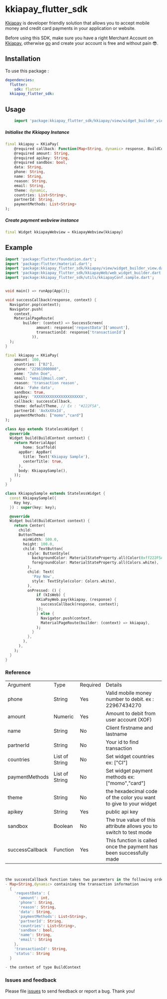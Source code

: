 # kkiapay_flutter_sdk

[Kkiapay](https://kkiapay.me) is developer friendly solution that allows you to accept mobile money and credit card payments
in your application or website.

Before using this SDK, make sure you have a right Merchant Account on [Kkiapay](https://kkiapay.me), otherwise [go](https://kkiapay.me)
and create your account is free and without pain :sunglasses:.

## Installation

To use this package :

```yaml
dependencies:
  flutter:
    sdk: flutter
  kkiapay_flutter_sdk:
```

## Usage

```dart
    import 'package:kkiapay_flutter_sdk/kkiapay/view/widget_builder_view.dart';
```

##### Initialise the Kkiapay Instance

```dart
final kkiapay = KKiaPay(
    @required callback: Function(Map<String, dynamic> response, BuildContext context),
    @required amount: String,
    @required apikey: String,
    @required sandbox: bool,
    data: String,
    phone: String,
    name: String,
    reason: String,
    email: String,
    theme: dynamic,
    countries: List<String>,
    partnerId: String,
    paymentMethods: List<String>
);

```

##### Create payment webview instance

```dart
final Widget kkiapayWebview = KkiapayWebview(kkiapay)
```

## Example

```dart
import 'package:flutter/foundation.dart';
import 'package:flutter/material.dart';
import 'package:kkiapay_flutter_sdk/kkiapay/view/widget_builder_view.dart';
import 'package:kkiapay_flutter_sdk/kkiapayWeb/web_widget_builder.dart';
import 'package:kkiapay_flutter_sdk/utils/kkiapayConf.sample.dart';


void main() => runApp(App());

void successCallback(response, context) {
  Navigator.pop(context);
  Navigator.push(
    context,
    MaterialPageRoute(
        builder: (context) => SuccessScreen( 
              amount: response['requestData']['amount'],
              transactionId: response['transactionId']
            )),
  );
}

final kkiapay = KKiaPay(
    amount: 100,
    countries: ["BJ"],
    phone: "22961000000",
    name: "John Doe",
    email: "email@mail.com",
    reason: 'transaction reason',
    data: 'Fake data',
    sandbox: true,
    apikey: 'XXXXXXXXXXXXXXXXXXXXXX',
    callback: successCallback,
    theme: defaultTheme, // Ex : "#222F5A",
    partnerId: 'AxXxXXxId',
    paymentMethods: ["momo","card"]
);

class App extends StatelessWidget {
  @override
  Widget build(BuildContext context) {
    return MaterialApp(
        home: Scaffold(
      appBar: AppBar(
        title: Text('Kkiapay Sample'),
        centerTitle: true,
      ),
      body: KkiapaySample(),
    ));
  }
}

class KkiapaySample extends StatelessWidget {
  const KkiapaySample({
    Key key,
  }) : super(key: key);

  @override
  Widget build(BuildContext context) {
    return Center(
      child: 
      ButtonTheme(
        minWidth: 500.0,
        height: 100.0,
        child: TextButton(
          style: ButtonStyle(
            backgroundColor: MaterialStateProperty.all(Color(0xff222F5A)),
            foregroundColor: MaterialStateProperty.all(Colors.white),
          ),
          child: Text(
            'Pay Now',
            style: TextStyle(color: Colors.white),
          ),
          onPressed: () {
              if (kIsWeb) {
              KKiaPayWeb.pay(kkiapay, (response) {
                successCallback(response, context);
              });
              } else {
                Navigator.push(context,
                MaterialPageRoute(builder: (context) => kkiapay),
              );
            }
          },
        ),
      ),
    );
  }
}

```

### Reference

<table>
<tr><td>Argument</td><td>Type</td><td>Required</td><td>Details</td></tr>
<tr><td>phone</td><td>String</td><td>Yes</td><td>Valid mobile money number to debit. ex : 22967434270 </td></tr>
<tr><td>amount</td><td>Numeric</td><td>Yes</td><td>Amount to debit from user account (XOF) </td></tr>
<tr><td>name</td><td>String</td><td>No</td><td>Client firstname and lastname </td></tr>
<tr><td>partnerId</td><td>String</td><td>No</td><td>Your id to find transaction</td></tr>
<tr><td>countries</td><td>List of String</td><td>No</td><td>Set widget countries ex: ["CI"] </td></tr>
<tr><td>paymentMethods</td><td>List of String</td><td>No</td><td>Set widget payment methods ex: ["momo","card"] </td></tr>
<tr><td>theme</td><td>String</td><td>No</td><td> the hexadecimal code of the color you want to give to your widget </td></tr>
<tr><td>apikey</td><td>String</td><td>Yes</td><td>public api key</td></tr>
<tr><td>sandbox</td><td>Boolean</td><td>No</td><td>The true value of this attribute allows you to switch to test mode</td></tr>
<tr><td>successCallback</td><td>Function</td><td>Yes</td><td>This function is called once the payment has been successfully made</td></tr>
</table>

```dart


the successCallback function takes two parameters in the following order
- Map<String,dynamic> containing the transaction information
  { 
    'requestData': {
      'amount': int,
      'phone': String,
      'reason': String,
      'data': String,
      'paymentMethods': List<String>,
      'partnerId': String,
      'countries': List<String>,
      'sandbox': bool,
      'name': String,
      'email': String
    },
    'transactionId': String, 
    'status': String 
  }
  
- the context of type BuildContext


```

### Issues and feedback

Please file [issues](https://github.com/kkiapay/kkiapay-flutter-sdk/issues/new)
to send feedback or report a bug. Thank you!
